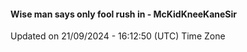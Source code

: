 #### Wise man says only fool rush in - McKidKneeKaneSir
Updated on 21/09/2024 - 16:12:50 (UTC) Time Zone
